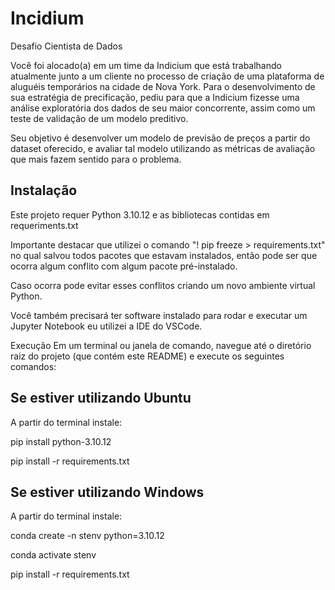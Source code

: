 # Incidium
 Desafio Cientista de Dados

Você foi alocado(a) em um time da Indicium que está trabalhando atualmente junto a um cliente no processo de criação de uma plataforma de aluguéis temporários na cidade de Nova York. Para o desenvolvimento de sua estratégia de precificação, pediu para que a Indicium fizesse uma análise exploratória dos dados de seu maior concorrente, assim como um teste de validação de um modelo preditivo.

Seu objetivo é desenvolver um modelo de previsão de preços a partir do dataset oferecido, e avaliar tal modelo utilizando as métricas de avaliação que mais fazem sentido para o problema.

## Instalação

Este projeto requer Python 3.10.12 e as bibliotecas contidas em requeriments.txt

Importante destacar que utilizei o comando "! pip freeze > requirements.txt" no qual salvou todos pacotes que estavam instalados, então pode ser que ocorra algum conflito com algum pacote pré-instalado.

Caso ocorra pode evitar esses conflitos criando um novo ambiente virtual Python.

Você também precisará ter software instalado para rodar e executar um Jupyter Notebook eu utilizei a IDE do VSCode.

Execução
Em um terminal ou janela de comando, navegue até o diretório raiz do projeto (que contém este README) e execute os seguintes comandos: 

## Se estiver utilizando Ubuntu

A partir do terminal instale:

pip install python-3.10.12

pip install -r requirements.txt

## Se estiver utilizando Windows

A partir do terminal instale:

conda create -n stenv python=3.10.12

conda activate stenv

pip install -r requirements.txt



